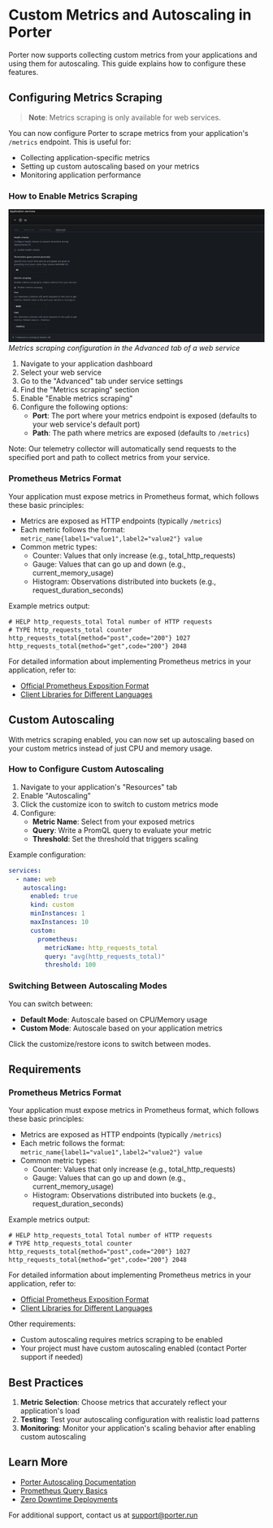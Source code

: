 # Custom Metrics and Autoscaling in Porter

Porter now supports collecting custom metrics from your applications and using them for autoscaling. This guide explains how to configure these features.

## Configuring Metrics Scraping

> **Note**: Metrics scraping is only available for web services.

You can now configure Porter to scrape metrics from your application's `/metrics` endpoint. This is useful for:
- Collecting application-specific metrics
- Setting up custom autoscaling based on your metrics
- Monitoring application performance

### How to Enable Metrics Scraping


![Metrics Scraping Configuration](/images/observability/metrics-scraping-config.png)
*Metrics scraping configuration in the Advanced tab of a web service*

1. Navigate to your application dashboard
2. Select your web service
3. Go to the "Advanced" tab under service settings
4. Find the "Metrics scraping" section
5. Enable "Enable metrics scraping"
6. Configure the following options:
   - **Port**: The port where your metrics endpoint is exposed (defaults to your web service's default port)
   - **Path**: The path where metrics are exposed (defaults to `/metrics`)

Note: Our telemetry collector will automatically send requests to the specified port and path to collect metrics from your service.

### Prometheus Metrics Format

Your application must expose metrics in Prometheus format, which follows these basic principles:

- Metrics are exposed as HTTP endpoints (typically `/metrics`)
- Each metric follows the format: `metric_name{label1="value1",label2="value2"} value`
- Common metric types:
  - Counter: Values that only increase (e.g., total_http_requests)
  - Gauge: Values that can go up and down (e.g., current_memory_usage)
  - Histogram: Observations distributed into buckets (e.g., request_duration_seconds)

Example metrics output:
```
# HELP http_requests_total Total number of HTTP requests
# TYPE http_requests_total counter
http_requests_total{method="post",code="200"} 1027
http_requests_total{method="get",code="200"} 2048
```

For detailed information about implementing Prometheus metrics in your application, refer to:
- [Official Prometheus Exposition Format](https://prometheus.io/docs/instrumenting/exposition_formats/)
- [Client Libraries for Different Languages](https://prometheus.io/docs/instrumenting/clientlibs/)

## Custom Autoscaling

With metrics scraping enabled, you can now set up autoscaling based on your custom metrics instead of just CPU and memory usage.

### How to Configure Custom Autoscaling

1. Navigate to your application's "Resources" tab
2. Enable "Autoscaling"
3. Click the customize icon to switch to custom metrics mode
4. Configure:
   - **Metric Name**: Select from your exposed metrics
   - **Query**: Write a PromQL query to evaluate your metric
   - **Threshold**: Set the threshold that triggers scaling

Example configuration:
```yaml
services:
  - name: web
    autoscaling:
      enabled: true
      kind: custom
      minInstances: 1
      maxInstances: 10
      custom:
        prometheus:
          metricName: http_requests_total
          query: "avg(http_requests_total)"
          threshold: 100
```

### Switching Between Autoscaling Modes

You can switch between:
- **Default Mode**: Autoscale based on CPU/Memory usage
- **Custom Mode**: Autoscale based on your application metrics

Click the customize/restore icons to switch between modes.

## Requirements

### Prometheus Metrics Format

Your application must expose metrics in Prometheus format, which follows these basic principles:

- Metrics are exposed as HTTP endpoints (typically `/metrics`)
- Each metric follows the format: `metric_name{label1="value1",label2="value2"} value`
- Common metric types:
  - Counter: Values that only increase (e.g., total_http_requests)
  - Gauge: Values that can go up and down (e.g., current_memory_usage)
  - Histogram: Observations distributed into buckets (e.g., request_duration_seconds)

Example metrics output:
```
# HELP http_requests_total Total number of HTTP requests
# TYPE http_requests_total counter
http_requests_total{method="post",code="200"} 1027
http_requests_total{method="get",code="200"} 2048
```

For detailed information about implementing Prometheus metrics in your application, refer to:
- [Official Prometheus Exposition Format](https://prometheus.io/docs/instrumenting/exposition_formats/)
- [Client Libraries for Different Languages](https://prometheus.io/docs/instrumenting/clientlibs/)

Other requirements:
- Custom autoscaling requires metrics scraping to be enabled
- Your project must have custom autoscaling enabled (contact Porter support if needed)

## Best Practices

1. **Metric Selection**: Choose metrics that accurately reflect your application's load
2. **Testing**: Test your autoscaling configuration with realistic load patterns
3. **Monitoring**: Monitor your application's scaling behavior after enabling custom autoscaling

## Learn More

- [Porter Autoscaling Documentation](https://docs.porter.run/configure/autoscaling)
- [Prometheus Query Basics](https://prometheus.io/docs/prometheus/latest/querying/basics/)
- [Zero Downtime Deployments](https://docs.porter.run/configure/zero-downtime-deployments#graceful-shutdown)

For additional support, contact us at support@porter.run